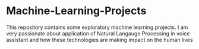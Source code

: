 # Machine-Learning-Projects
This repository contains some exploratory machine learning projects. I am very passionate about application of Natural Langauge Processing in voice assistant and how these technologies are making impact on the human lives 
